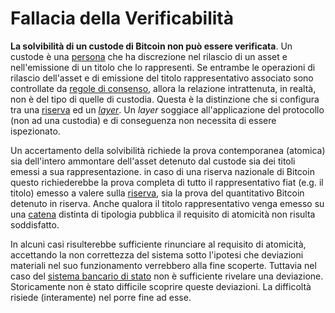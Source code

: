 # Fallacia della Verificabilità



**La solvibilità di un custode di Bitcoin non può essere verificata**. Un custode è una [persona]() che ha discrezione nel rilascio di un asset e nell'emissione di un titolo che lo rappresenti. Se entrambe le operazioni di rilascio dell'asset e di emissione del titolo rappresentativo associato sono controllate da [regole di consenso](), allora la relazione intrattenuta, in realtà, non è del tipo di quelle di custodia. Questa è la distinzione che si configura tra una [riserva]() ed un [_layer_](). Un _layer_ soggiace all'applicazione del protocollo (non ad una custodia) e di conseguenza non necessita di essere ispezionato.

Un accertamento della solvibilità richiede la prova contemporanea (atomica) sia dell'intero ammontare dell'asset detenuto dal custode sia dei titoli emessi a sua rappresentazione. in caso di una riserva nazionale di Bitcoin questo richiederebbe la prova completa di tutto il rappresentativo fiat (e.g. il titolo) emesso a valere sulla [riserva](), sia la prova del quantitativo Bitcoin detenuto  in riserva. Anche qualora il titolo rappresentativo venga emesso su una [catena]() distinta di tipologia pubblica il requisito di atomicità non risulta soddisfatto.

In alcuni casi risulterebbe sufficiente rinunciare al requisito di atomicità, accettando la non correttezza del sistema sotto l'ipotesi che deviazioni materiali nel suo funzionamento verrebbero alla fine scoperte. Tuttavia nel caso del [sistema bancario di stato]() non è sufficiente rivelare una deviazione. Storicamente non è stato difficile scoprire queste deviazioni. La difficoltà risiede (interamente) nel porre fine ad esse.